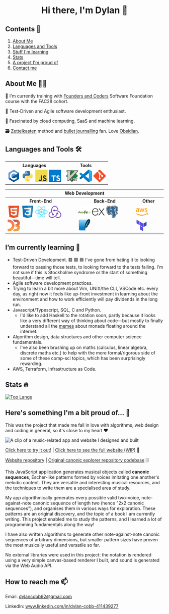 <h1 align="center">Hi there, I'm Dylan 👋</h1>

## Contents 📖
1. [About Me](#about-me-)
3. [Languages and Tools](#languages-and-tools-%EF%B8%8F)
4. [Stuff I'm learning](#im-currently-learning-)
5. [Stats](#stats-)
6. [A project I'm proud of](#heres-something-im-a-bit-proud-of-)
7. [Contact me](#how-to-reach-me-)

## About Me 👨‍💻

🔭 I'm currently training with [Founders and Coders](https://www.foundersandcoders.com/learn/) Software Foundation course with the FAC28 cohort.

😤 Test-Driven and Agile software development enthusiast.

🤩 Fascinated by cloud computing, SaaS and machine learning.

🗃️ [Zettelkasten](https://en.wikipedia.org/wiki/Zettelkasten) method and [bullet journalling](https://bulletjournal.com/) fan. Love [Obsidian](https://obsidian.md/).

## Languages and Tools 🛠️

<table>
  <tr>
    <th>Languages</th>
    <th>Tools</th>
  </tr>
  <tr>
    <td>
      <a href="https://en.wikipedia.org/wiki/C_(programming_language)">
        <img src="https://raw.githubusercontent.com/devicons/devicon/1119b9f84c0290e0f0b38982099a2bd027a48bf1/icons/c/c-original.svg" height="40" width="40" /></a>
      <a href="https://www.python.org/">
        <img src="https://raw.githubusercontent.com/devicons/devicon/1119b9f84c0290e0f0b38982099a2bd027a48bf1/icons/python/python-original.svg" height="40" width="40" /></a>
      <a href="https://developer.mozilla.org/en-US/docs/Web/JavaScript">
        <img src="https://raw.githubusercontent.com/devicons/devicon/1119b9f84c0290e0f0b38982099a2bd027a48bf1/icons/javascript/javascript-original.svg" height="40" width="40" /></a>
      <a href="https://www.typescriptlang.org/">
        <img src="https://raw.githubusercontent.com/devicons/devicon/1119b9f84c0290e0f0b38982099a2bd027a48bf1/icons/typescript/typescript-original.svg" height="40" width="40" /></a>
    </td>
    <td>
      <a href="https://www.vim.org/">
        <img src="https://raw.githubusercontent.com/devicons/devicon/1119b9f84c0290e0f0b38982099a2bd027a48bf1/icons/vim/vim-original.svg" height="40" width="40" /></a>
      <a href="https://code.visualstudio.com/">
        <img src="https://raw.githubusercontent.com/devicons/devicon/1119b9f84c0290e0f0b38982099a2bd027a48bf1/icons/vscode/vscode-original.svg" height="40" width="40" /></a>
      <a href="https://git-scm.com/">
        <img src="https://raw.githubusercontent.com/devicons/devicon/1119b9f84c0290e0f0b38982099a2bd027a48bf1/icons/git/git-original.svg" height="40" width="40" /></a>
    </td>
  </tr>
</table>

<table>
  <tr>
    <th colspan="3">Web Development</th>
  </tr>
  <tr>
    <th>Front-End</th>
    <th>Back-End</th>
    <th>Other</th>
  </tr>
  <tr>
    <td>
      <a href="https://developer.mozilla.org/en-US/docs/Web/HTML/Reference">
        <img src="https://raw.githubusercontent.com/devicons/devicon/1119b9f84c0290e0f0b38982099a2bd027a48bf1/icons/html5/html5-original.svg" height="40" width="40" /></a>
      <a href="https://developer.mozilla.org/en-US/docs/Web/CSS/Reference">
        <img src="https://raw.githubusercontent.com/devicons/devicon/1119b9f84c0290e0f0b38982099a2bd027a48bf1/icons/css3/css3-original.svg" height="40" width="40" /></a>
      <a href="https://react.dev/">
        <img src="https://raw.githubusercontent.com/devicons/devicon/1119b9f84c0290e0f0b38982099a2bd027a48bf1/icons/react/react-original.svg" height="40" width="40" /></a>
      <a href="https://redux.js.org/">
        <img src="https://raw.githubusercontent.com/devicons/devicon/master/icons/redux/redux-original.svg" height="40" width="40" /></a>
      <a href="https://d3js.org/">
  <img src="https://raw.githubusercontent.com/devicons/devicon/1119b9f84c0290e0f0b38982099a2bd027a48bf1/icons/d3js/d3js-original.svg" height="40" width="40" /></a>
    </td>
    <td>
      <a href="https://nodejs.org/">
        <img src="https://raw.githubusercontent.com/devicons/devicon/1119b9f84c0290e0f0b38982099a2bd027a48bf1/icons/nodejs/nodejs-original-wordmark.svg" height="40" width="40" /></a>
      <a href="https://expressjs.com/">
        <img src="https://raw.githubusercontent.com/devicons/devicon/1119b9f84c0290e0f0b38982099a2bd027a48bf1/icons/express/express-original.svg" height="40" width="40" /></a>
      <a href="https://www.postgresql.org/">
        <img src="https://raw.githubusercontent.com/devicons/devicon/1119b9f84c0290e0f0b38982099a2bd027a48bf1/icons/postgresql/postgresql-original.svg" height="40" width="40" /></a>
      <a href="https://www.sqlite.org/">
        <img src="https://raw.githubusercontent.com/devicons/devicon/1119b9f84c0290e0f0b38982099a2bd027a48bf1/icons/sqlite/sqlite-original.svg" height="40" width="40" /></a>
    </td>
    <td>
      <a href="https://aws.amazon.com/">
        <img src="https://raw.githubusercontent.com/devicons/devicon/1119b9f84c0290e0f0b38982099a2bd027a48bf1/icons/amazonwebservices/amazonwebservices-plain-wordmark.svg" height="40" width="40" /></a>
      <a href="https://www.terraform.io/">
        <img src="https://raw.githubusercontent.com/devicons/devicon/1119b9f84c0290e0f0b38982099a2bd027a48bf1/icons/terraform/terraform-original.svg" height="40" width="40" /></a>
    </td>
  </tr>
</table>

## I’m currently learning 🌱

- Test-Driven Development. 🟥 🟩 🟦 I've gone from hating it to looking forward to passing those tests, to looking forward to the tests failing. I'm not sure if this is Stockholme syndrome or the start of something beautiful—time will tell.
- Agile software development practices.
- Trying to learn a bit more about Vim, UNIX/the CLI, VSCode etc. every day, as right now it feels like up-front investment in learning about the environment and how to work efficiently will pay dividends in the long run.
- Javascript/Typescript, SQL, C and Python.
  - I'd like to add Haskell to the rotation soon, partly because it looks like a very different way of thinking about code—but mostly to finally understand all the [memes](https://miro.medium.com/v2/resize:fit:353/0*YRmMSbyesVMmcvWk.jpg) about monads floating around the internet.
- Algorithm design, data structures and other computer science fundamentals.
  - I've also been brushing up on maths (calculus, linear algebra, discrete maths etc.) to help with the more formal/rigorous side of some of these comp-sci topics, which has been surprisingly rewarding.
- AWS, Terraform, Infrastructure as Code.

## Stats 🔥
[![Top Langs](https://github-readme-stats.vercel.app/api/top-langs/?username=dylancobb&layout=compact&theme=dracula)](https://github.com/dylancobb/github-readme-stats)

## Here's something I'm a bit proud of... 😤

This was the project that made me fall in love with algorithms, web design and coding in general, so it's close to my heart :heart:

![A clip of a music-related app and website I designed and built](https://i.imgur.com/J9Lb87K.gif)

[Click here to try it out!](https://dylancobb.github.io/Hex-Music-Theory-Site/2x2.html) | [Click here to see the full website (WIP)](https://dylancobb.github.io/Hex-Music-Theory-Site/) 🎹

[Website repository](https://github.com/dylancobb/Hex-Music-Theory-Site) | [Original canonic explorer repository codebase](https://github.com/dylancobb/2x2-Canonic-Sequence-Explorer) 🗄️

This JavaScript application generates musical objects called **canonic sequences**, Escher-like patterns formed by voices imitating one another's melodic content. They are versatile and interesting musical resources, and the techniques to write them are a specialised area of study.

My app algorithmically generates every possible valid two-voice, note-against-note canonic sequence of length two (hence "2x2 canonic sequences"), and organises them in various ways for exploration. These patterns are an original discovery, and the topic of a book I am currently writing. This project enabled me to study the patterns, and I learned a lot of programming fundamentals along the way!

I have also written algorithms to generate other note-against-note canonic sequences of arbitrary dimensions, but smaller pattern sizes have proven the most musically useful and versatile so far.

No external libraries were used in this project: the notation is rendered using a very simple canvas-based renderer I built, and sound is generated via the Web Audio API.

## How to reach me 📫

Email: dylancobb92@gmail.com

LinkedIn: www.linkedin.com/in/dylan-cobb-411439277

